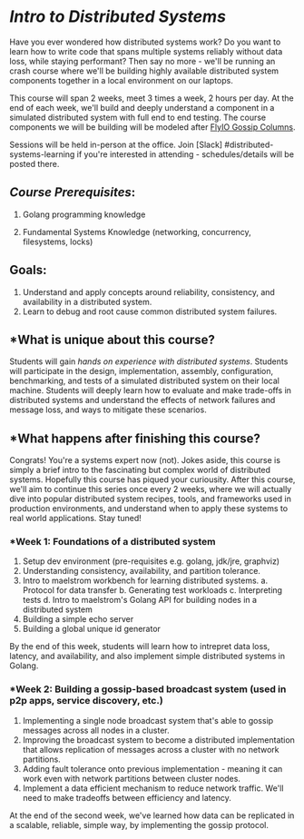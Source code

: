 # *Intro to Distributed Systems*

Have you ever wondered how distributed systems work? Do you want to learn how to write code that spans multiple systems reliably without data loss, while staying performant? Then say no more - we'll be running an crash course where we'll be building highly available distributed system components together in a local environment on our laptops.

This course will span 2 weeks, meet 3 times a week, 2 hours per day. At the end of each week, we'll build and deeply understand a component in a simulated distributed system with full end to end testing. The course components we will be building will be modeled after [FlyIO Gossip Columns](https://fly.io/dist-sys/). 

Sessions will be held in-person at the office. Join [Slack] #distributed-systems-learning if you're interested
in attending - schedules/details will be posted there.

## *Course Prerequisites*:
1. Golang programming knowledge

2. Fundamental Systems Knowledge (networking, concurrency, filesystems, locks)


## Goals:
1. Understand and apply concepts around reliability, consistency, and availability in a distributed system.
2. Learn to debug and root cause common distributed system failures.


## *What is unique about this course?
Students will gain *hands on experience with distributed systems*. Students will participate in the design,
implementation, assembly, configuration, benchmarking, and tests of a simulated distributed system
on their local machine. Students will deeply learn how to evaluate and make trade-offs in distributed systems
and understand the effects of network failures and message loss, and ways to mitigate these scenarios.

## *What happens after finishing this course?
Congrats! You're a systems expert now (not). Jokes aside, this course is simply a brief intro to the fascinating
but complex world of distributed systems. Hopefully this course has piqued your curiousity. After this
course, we'll aim to continue this series once every 2 weeks, where we will actually dive into popular
distributed system recipes, tools, and frameworks used in production environments, and understand
when to apply these systems to real world applications. Stay tuned!

### *Week 1: Foundations of a distributed system
1. Setup dev environment (pre-requisites e.g. golang, jdk/jre, graphviz)
2. Understanding consistency, availability, and partition tolerance.
3. Intro to maelstrom workbench for learning distributed systems.
  a. Protocol for data transfer
  b. Generating test workloads
  c. Interpreting tests
  d. Intro to maelstrom's Golang API for building nodes in a distributed system
4. Building a simple echo server
5. Building a global unique id generator

By the end of this week, students will learn how to intrepret data loss, latency, and availability,
and also implement simple distributed systems in Golang.

### *Week 2: Building a gossip-based broadcast system (used in p2p apps, service discovery, etc.)
1. Implementing a single node broadcast system that's able to gossip messages across all nodes in a cluster.
2. Improving the broadcast system to become a distributed implementation that allows replication of messages across a cluster with no network partitions.
3. Adding fault tolerance onto previous implementation - meaning it can work even with network partitions between cluster nodes.
4. Implement a data efficient mechanism to reduce network traffic. We'll need to make tradeoffs between efficiency and latency.

At the end of the second week,  we've learned how data can be replicated in a scalable, reliable, simple way, by implementing the gossip protocol.
